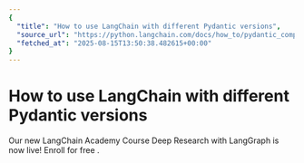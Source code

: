 ```yaml
---
{
  "title": "How to use LangChain with different Pydantic versions",
  "source_url": "https://python.langchain.com/docs/how_to/pydantic_compatibility/",
  "fetched_at": "2025-08-15T13:50:38.482615+00:00"
}
---
```


# How to use LangChain with different Pydantic versions

Our new LangChain Academy Course Deep Research with LangGraph is now live!
Enroll for free
.
